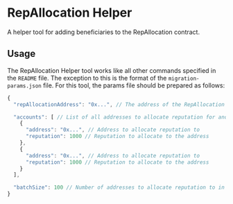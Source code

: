 # RepAllocation Helper

A helper tool for adding beneficiaries to the RepAllocation contract.

## Usage

The RepAllocation Helper tool works like all other commands specified in the `README` file.
The exception to this is the format of the `migration-params.json` file.
For this tool, the params file should be prepared as follows:

```js
{
  "repAllocationAddress": "0x...", // The address of the RepAllocation contract

  "accounts": [ // List of all addresses to allocate reputation for and the corresponding amounts to allocate per address
    {
      "address": "0x...", // Address to allocate reputation to
      "reputation": 1000 // Reputation to allocate to the address
    },
    {
      "address": "0x...", // Address to allocate reputation to
      "reputation": 1000 // Reputation to allocate to the address
    }
  ],

  "batchSize": 100 // Number of addresses to allocate reputation to in a single transaction (Optional, default: 100)
}
```
